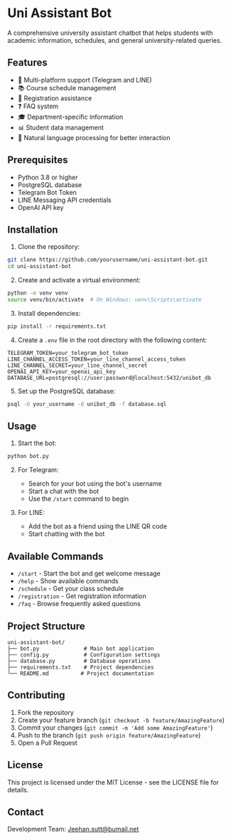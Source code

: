 # Uni Assistant Bot

A comprehensive university assistant chatbot that helps students with academic information, schedules, and general university-related queries.

## Features

- 🤖 Multi-platform support (Telegram and LINE)
- 📚 Course schedule management
- 📝 Registration assistance
- ❓ FAQ system
- 🎓 Department-specific information
- 📊 Student data management
- 🤝 Natural language processing for better interaction

## Prerequisites

- Python 3.8 or higher
- PostgreSQL database
- Telegram Bot Token
- LINE Messaging API credentials
- OpenAI API key

## Installation

1. Clone the repository:
```bash
git clone https://github.com/yourusername/uni-assistant-bot.git
cd uni-assistant-bot
```

2. Create and activate a virtual environment:
```bash
python -m venv venv
source venv/bin/activate  # On Windows: venv\Scripts\activate
```

3. Install dependencies:
```bash
pip install -r requirements.txt
```

4. Create a `.env` file in the root directory with the following content:
```
TELEGRAM_TOKEN=your_telegram_bot_token
LINE_CHANNEL_ACCESS_TOKEN=your_line_channel_access_token
LINE_CHANNEL_SECRET=your_line_channel_secret
OPENAI_API_KEY=your_openai_api_key
DATABASE_URL=postgresql://user:password@localhost:5432/unibot_db
```

5. Set up the PostgreSQL database:
```bash
psql -U your_username -d unibot_db -f database.sql
```

## Usage

1. Start the bot:
```bash
python bot.py
```

2. For Telegram:
   - Search for your bot using the bot's username
   - Start a chat with the bot
   - Use the `/start` command to begin

3. For LINE:
   - Add the bot as a friend using the LINE QR code
   - Start chatting with the bot

## Available Commands

- `/start` - Start the bot and get welcome message
- `/help` - Show available commands
- `/schedule` - Get your class schedule
- `/registration` - Get registration information
- `/faq` - Browse frequently asked questions

## Project Structure

```
uni-assistant-bot/
├── bot.py              # Main bot application
├── config.py           # Configuration settings
├── database.py         # Database operations
├── requirements.txt    # Project dependencies
└── README.md          # Project documentation
```

## Contributing

1. Fork the repository
2. Create your feature branch (`git checkout -b feature/AmazingFeature`)
3. Commit your changes (`git commit -m 'Add some AmazingFeature'`)
4. Push to the branch (`git push origin feature/AmazingFeature`)
5. Open a Pull Request

## License

This project is licensed under the MIT License - see the LICENSE file for details.

## Contact

Development Team: Jeehan.sutt@bumail.net 